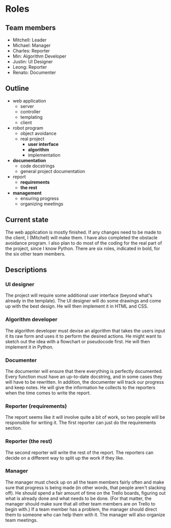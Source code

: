 # Roles

## Team members

- Mitchell: Leader
- Michael: Manager
- Charles: Reporter
- Min: Algorithm Developer
- Justin: UI Designer
- Leong: Reporter
- Renato: Documenter

## Outline

- web application
	- server
	- controller
	- templating
	- client
- robot program
	- object avoidance
	- real project
		- **user interface**
		- **algorithm**
		- implementation
- **documentation**
	- code docstrings
	- general project documentation
- report
	- **requirements**
	- **the rest**
- **management**
	- ensuring progress
	- organizing meetings

## Current state

The web application is mostly finished. If any changes need to be made to the client, I (Mitchell) will make them. I have also completed the obstacle avoidance program. I also plan to do most of the coding for the real part of the project, since I know Python. There are six roles, indicated in bold, for the six other team members.

## Descriptions

### UI designer

The project will require some additional user interface (beyond what's already in the template). The UI designer will do some drawings and come up with the best design. He will then implement it in HTML and CSS.

### Algorithm developer

The algorithm developer must devise an algorithm that takes the users input it its raw form and uses it to perform the desired actions. He might want to sketch out the idea with a flowchart or pseudocode first. He will then implement it in Python.

### Documenter

The documenter will ensure that there everything is perfectly documented. Every function must have an up-to-date docstring, and in some cases they will have to be rewritten. In addition, the documenter will track our progress and keep notes. He will give the information he collects to the reporters when the time comes to write the report.

### Reporter (requirements)

The report seems like it will involve quite a bit of work, so two people will be responsible for writing it. The first reporter can just do the requirements section.

### Reporter (the rest)

The second reporter will write the rest of the report. The reporters can decide on a different way to split up the work if they like.

### Manager

The manager must check up on all the team members fairly often and make sure that progress is being made (in other words, that people aren't slacking off). He should spend a fair amount of time on the Trello boards, figuring out what is already done and what needs to be done. (For that matter, the manager should make sure that all other team members are _on_ Trello to begin with.) If a team member has a problem, the manager should direct them to someone who can help them with it. The manager will also organize team meetings.